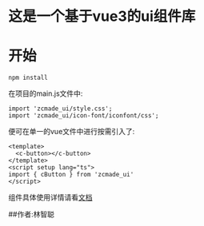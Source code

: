 # 这是一个基于vue3的ui组件库

# 开始
```
npm install
```
在项目的main.js文件中:
```
import 'zcmade_ui/style.css';
import 'zcmade_ui/icon-font/iconfont/css';
```
便可在单一的vue文件中进行按需引入了:
```
<template>
  <c-button></c-button>
</template>
<script setup lang="ts">
import { cButton } from 'zcmade_ui'
</script>
```
组件具体使用详情请看[文档](http://112.74.89.251/)

##作者:林智聪
